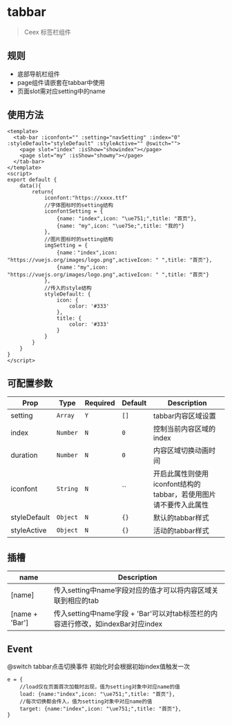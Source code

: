 # tabbar

 > Ceex 标签栏组件
 
## 规则
- 底部导航栏组件
- page组件请嵌套在tabbar中使用
- 页面slot需对应setting中的name

## 使用方法
```vue
<template>
  <tab-bar :iconfont="" :setting="navSetting" :index="0" :styleDefault="styleDefault" :styleActive="" @switch="">
   	<page slot="index" :isShow="showindex"></page>
   	<page slot="my" :isShow="showmy"></page>
  </tab-bar>
</template>
<script>
export default {
	data(){
		return{
			iconfont:"https://xxxx.ttf"
			//字体图标时的setting结构
			iconfontSetting = {
				{name: "index",icon: "\ue751;",title: "首页"},
				{name: "my",icon: "\ue75e;",title: "我的"}
			},
			//图片图标时的setting结构
			imgSetting = {
				{name："index",icon: "https://vuejs.org/images/logo.png",activeIcon: " ",title: "首页"},
				{name："my",icon: "https://vuejs.org/images/logo.png",activeIcon: " ",title: "首页"}
			},
			//传入的style结构
			styleDefault: {
				icon: {
					color: '#333'
				},
				title: {
					color: '#333'
				}
			}
		}
	}
}
</script>
```

## 可配置参数
| Prop | Type | Required | Default | Description |
|------|------|----------|---------|-------------|
| setting | `Array` |`Y`| `[]` | tabbar内容区域设置 |
| index | `Number` |`N`| `0` | 控制当前内容区域的index |
| duration | `Number` |`N`| `0` | 内容区域切换动画时间 |
| iconfont | `String` |`N`| `` | 开启此属性则使用iconfont结构的tabbar，若使用图片请不要传入此属性 |
| styleDefault | `Object` |`N`| `{}` | 默认的tabbar样式 |
| styleActive| `Object` |`N`| `{}` | 活动的tabbar样式 |

## 插槽
| name | Description |
|------|-------------|
| [name] | 传入setting中name字段对应的值才可以将内容区域关联到相应的tab |
| [name + 'Bar'] | 传入setting中name字段 + 'Bar'可以对tab标签栏的内容进行修改，如indexBar对应index |

## Event
@switch	tabbar点击切换事件	初始化时会根据初始index值触发一次
```
e = {
	//load仅在页面首次加载时出现，值为setting对象中对应name的值
	load: {name:"index",icon: "\ue751;",title: "首页"},
	//每次切换都会传入，值为setting对象中对应name的值
	target: {name:"index",icon: "\ue751;",title: "首页"},
}
```
